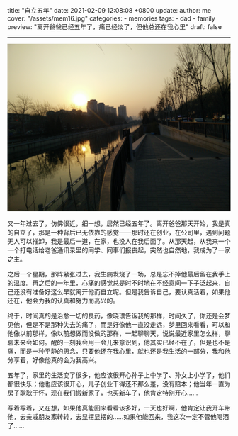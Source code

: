 title: "自立五年"
date: 2021-02-09 12:08:08 +0800
update:
author: me
cover: "/assets/mem16.jpg"
categories:
    - memories
tags:
    - dad
    - family
preview: "离开爸爸已经五年了，痛已经淡了，但他总还在我心里"
draft: false

---

![当时的夕阳](/assets/mem16.jpg)

又一年过去了，仿佛很近，细一想，居然已经五年了。离开爸爸那天开始，我是真的自立了，那是一种背后已无依靠的感觉——那时还在创业，在公司里，遇到问题无人可以推卸，我是最后一道，在家，也没人在我后面了。从那天起，从我来一个一个打电话给老爸通讯录里的同学、同事们报丧起，突然也自然地，我成为了一家之主。

之后一个星期，那阵紧张过去，我生病发烧了一场，总是忘不掉他最后留在我手上的温度。再之后的一年里，心痛的感觉总是时不时地在不经意间一下子泛起来，自己还没有准备好这么早就离开他而自立呢。但是我告诉自己，要认真活着，如果他还在，他会为我的认真和努力而高兴的。

终于，时间真的是治愈一切的良药，像晓璞告诉我的那样，时间久了，你还是会梦见他，但是不是那种失去的痛了，而是好像他一直没走远，梦里回来看看，可以和他像以前那样，像以前想做而没做的那样，一起聊聊天，说说最近家里怎么样，聊聊未来会如何。醒的一刻我会用一会儿来意识到，他其实已经不在了，但是也不是痛，而是一种平静的思念，只要他还在我心里，就也还是我生活的一部分，我和他分享着，好像他真的会为我高兴。

五年了，家里的生活变了很多，他应该很开心孙子上中学了、孙女上小学了，他们都很快乐；他也应该很开心，儿子创业干得还不那么差，没有赔本；他当年一直为房子耿耿于怀，现在我们搬新家了，也买新车了，他肯定特别开心……

写着写着，又在想，如果他真能回来看看该多好，一天也好啊，他肯定让我开车带他，去亲戚朋友家转转，去显摆显摆的……如果他能回来，我这次一定不管他喝酒了……
